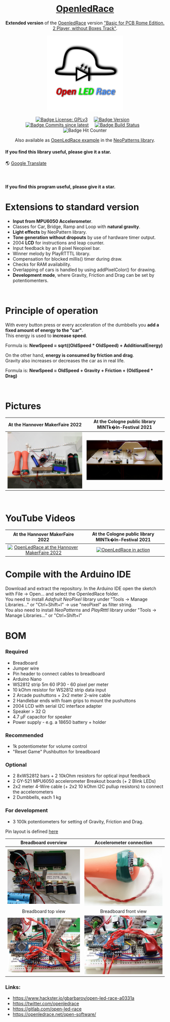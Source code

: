 <div align = center>

# [OpenledRace](https://github.com/ArminJo/OpenledRace)

**Extended version** of the [OpenledRace](https://twitter.com/openledrace) version ["Basic for PCB Rome Edition. 2 Player, without Boxes Track"](https://gitlab.com/open-led-race/olr-arduino).

[![Open Led Race logo](https://github.com/ArminJo/OpenledRace/blob/master/pictures/OLR-Logo_400x400.png)](https://twitter.com/openledrace)

[![Badge License: GPLv3](https://img.shields.io/badge/License-GPLv3-brightgreen.svg)](https://www.gnu.org/licenses/gpl-3.0)
 &nbsp; &nbsp; 
[![Badge Version](https://img.shields.io/github/v/release/ArminJo/OpenledRace?include_prereleases&color=yellow&logo=DocuSign&logoColor=white)](https://github.com/ArminJo/OpenledRace/releases/latest)
 &nbsp; &nbsp; 
[![Badge Commits since latest](https://img.shields.io/github/commits-since/ArminJo/OpenledRace/latest?color=yellow)](https://github.com/ArminJo/OpenledRace/commits/master)
 &nbsp; &nbsp; 
[![Badge Build Status](https://github.com/ArminJo/OpenledRace/workflows/TestCompile/badge.svg)](https://github.com/ArminJo/OpenledRace/actions)
 &nbsp; &nbsp; 
![Badge Hit Counter](https://visitor-badge.laobi.icu/badge?page_id=ArminJo_OpenledRace)
<br/>

Also available as [OpenLedRace example](https://github.com/ArminJo/NeoPatterns/tree/master/examples/OpenLedRace) in the [NeoPatterns library](https://github.com/ArminJo/NeoPatterns).

</div>

#### If you find this library useful, please give it a star.

&#x1F30E; [Google Translate](https://translate.google.com/translate?sl=en&u=https://github.com/ArminJo/OpenLedRace)

<br/>

#### If you find this program useful, please give it a star.

# Extensions to standard version
 *  **Input from MPU6050 Accelerometer**.
 *  Classes for Car, Bridge, Ramp and Loop with **natural gravity**.
 *  **Light effects** by NeoPattern library.
 *  **Tone generation without dropouts** by use of hardware timer output.
 *  2004 **LCD** for instructions and leap counter.
 *  Input feedback by an 8 pixel Neopixel bar.
 *  Winner melody by PlayRTTTL library.
 *  Compensation for blocked millis() timer during draw.
 *  Checks for RAM availability.
 *  Overlapping of cars is handled by using addPixelColor() for drawing.
 *  **Development mode**, where Gravity, Friction and Drag can be set by potentiomenters.

 <br/>

# Principle of operation
With every button press or every acceleration of the dumbbells you **add a fixed amount of energy to the "car"**.<br/>
This energy is used to **increase speed**.

Formula is: **NewSpeed = sqrt((OldSpeed * OldSpeed) + AdditionalEnergy)**

On the other hand, **energy is consumed by friction and drag**.<br/>
Gravity also increases or decreases the car as in real life.

Formula is: **NewSpeed = OldSpeed + Gravity + Friction + (OldSpeed * Drag)**

<br/>

# Pictures
| At the Hannover MakerFaire 2022 | At the Cologne public library MINTk�ln-Festival 2021 |
| :-: | :-: |
| ![Accelerometer version from MakerFaire 2022](https://github.com/ArminJo/OpenledRace/blob/master/pictures/Overview.jpg) | ![OpenLedRace at the Cologne public library MINTk�ln-Festival](https://github.com/ArminJo/OpenledRace/blob/master/pictures/OpenLedRaceAtMintFestival.jpg) |

<br/>

# YouTube Videos
| At the Hannover MakerFaire 2022 | At the Cologne public library MINTk�ln-Festival 2021 |
| :-: | :-: |
| [![OpenLedRace at the Hannover MakerFaire 2022](https://i.ytimg.com/vi/lYzYpFYJfWI/hqdefault.jpg)](https://www.youtube.com/watch?v=lYzYpFYJfWI) | [![OpenLedRace in action](https://i.ytimg.com/vi/y25rjRkDg0g/hqdefault.jpg)](https://www.youtube.com/watch?v=y25rjRkDg0g) |


# Compile with the Arduino IDE
Download and extract the repository. In the Arduino IDE open the sketch with File -> Open... and select the OpenledRace folder.<br/>
You need to install *Adafruit NeoPixel* library under "Tools -> Manage Libraries..." or "Ctrl+Shift+I" -> use "neoPixel" as filter string.<br/>
You also need to install *NeoPatterns* and *PlayRtttl* library under "Tools -> Manage Libraries..." or "Ctrl+Shift+I"

# BOM
### Required
- Breadboard
- Jumper wire
- Pin header to connect cables to breadboard
- Arduino Nano
- WS2812 strip 5m 60 IP30 - 60 pixel per meter
- 10 kOhm resistor for WS2812 strip data input
- 2 Arcade pushuttons + 2x2 meter 2-wire cable
- 2 Handlebar ends with foam grips to mount the pushuttons
- 2004 LCD with serial I2C interface adapter
- Speaker > 32 &ohm;
- 4.7 &micro;F capacitor for speaker
- Power supply - e.g. a 18650 battery + holder

### Recommended 
- 1k potentiometer for volume control
- "Reset Game" Pushbutton for breadboard

### Optional
- 2 8xWS2812 bars + 2 10kOhm resistors for optical input feedback
- 2 GY-521 MPU6050 accelerometer Breakout boards (+ 2 Blink LEDs)
- 2x2 meter 4-Wire cable (+ 2x2 10 kOhm I2C pullup resistors) to connect the accelerometers
- 2 Dumbbells, each 1 kg

### For development
- 3 100k potentiometers for setting of Gravity, Friction and Drag.

Pin layout is defined [here](https://github.com/ArminJo/NeoPatterns/blob/master/examples/OpenLedRace/OpenLedRace.ino#L126)

| Breadboard overview | Accelerometer connection |
| :-: | :-: |
| ![BreadboardOverview](https://github.com/ArminJo/OpenledRace/blob/master/pictures/BreadboardOverview.jpg) | ![Accelerometer connection](https://github.com/ArminJo/OpenledRace/blob/master/pictures/Accelerometer.jpg) |
| Breadboard top view | Breadboard front view |
| ![Breadboard top view](https://github.com/ArminJo/OpenledRace/blob/master/pictures/BreadboardTop.jpg) | ![Breadboard front view](https://github.com/ArminJo/OpenledRace/blob/master/pictures/BreadboardFront.jpg) |


### Links:
- https://www.hackster.io/gbarbarov/open-led-race-a0331a
- https://twitter.com/openledrace
- https://gitlab.com/open-led-race
- https://openledrace.net/open-software/
